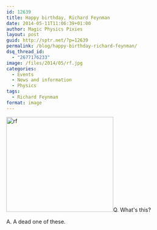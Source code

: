 ```yaml
---
id: 12639
title: Happy birthday, Richard Feynman
date: 2014-05-11T11:06:39+01:00
author: Magic Physics Pixies
layout: post
guid: http://sptr.net/?p=12639
permalink: /blog/happy-birthday-richard-feynman/
dsq_thread_id:
  - "2677176233"
image: /files/2014/05/rf.jpg
categories:
  - Events
  - News and information
  - Physics
tags:
  - Richard Feynman
format: image
---
```

<a href="http://sptr.net/files/2014/05/rf.jpg"><img class="alignleft wp-image-12640 size-full" src="http://sptr.net/files/2014/05/rf.jpg" alt="rf" width="281" height="249" /></a>Q. What's this?

A. A dead one of these.

&nbsp;